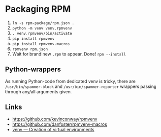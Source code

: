 # Packaging RPM

1. `ln -s rpm-package/rpm.json .`
2. `python -m venv venv.rpmvenv`
3. `. venv.rpmvenv/bin/activate`
4. `pip install rpmvenv`
5. `pip install rpmvenv-macros`
6. `rpmvenv rpm.json`
7. Wait for brand new `.rpm` to appear. Done! `rpm --install`

## Python-wrappers
As running Python-code from dedicated venv is tricky, there are
`/usr/bin/spammer-block` and `/usr/bin/spammer-reporter` wrappers passing
through any/all arguments given.

## Links

* https://github.com/kevinconway/rpmvenv
* https://github.com/danfoster/rpmvenv-macros
* [venv — Creation of virtual environments](https://docs.python.org/3/library/venv.html)
